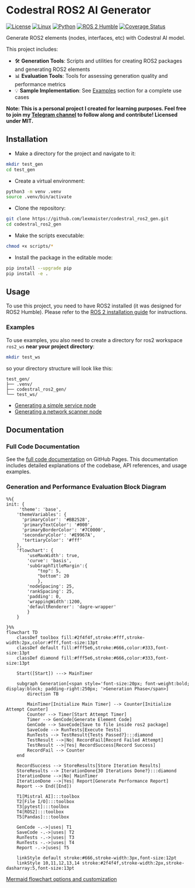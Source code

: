 # Codestral ROS2 AI Generator

[![License](https://img.shields.io/github/license/lexmaister/codestral_ros2_gen.svg)](https://github.com/lexmaister/codestral_ros2_gen/blob/main/LICENSE)
[![Linux](https://img.shields.io/badge/Linux-supported-green.svg)](https://www.linux.org/)
[![Python](https://img.shields.io/badge/python-3.10%2B-blue.svg)](https://www.python.org/downloads/)
[![ROS 2 Humble](https://img.shields.io/badge/ROS2-Humble-blue)](https://docs.ros.org/en/humble/)
[![Coverage Status](https://coveralls.io/repos/github/lexmaister/codestral_ros2_gen/badge.svg?branch=main)](https://coveralls.io/github/lexmaister/codestral_ros2_gen?branch=main)

Generate ROS2 elements (nodes, interfaces, etc) with Codestral AI model.

This project includes:
- 🛠️ **Generation Tools**: Scripts and utilities for creating ROS2 packages and generating ROS2 elements
- 📊 **Evaluation Tools**: Tools for assessing generation quality and performance metrics
- 💡 **Sample Implementation**: See [Examples](#examples) section for a complete use cases

**Note: This is a personal project I created for learning purposes. Feel free to join my [Telegram channel](https://t.me/ai_code_developer) to follow along and contribute! Licensed under MIT.**

## Installation

* Make a directory for the project and navigate to it:
```bash
mkdir test_gen
cd test_gen
```

* Create a virtual environment:
```bash
python3 -m venv .venv
source .venv/bin/activate
```

* Clone the repository:
```bash
git clone https://github.com/lexmaister/codestral_ros2_gen.git
cd codestral_ros2_gen
```

* Make the scripts executable:
```bash
chmod +x scripts/*
```

* Install the package in the editable mode:
```bash
pip install --upgrade pip
pip install -e .
```

## Usage

To use this project, you need to have ROS2 installed (it was designed for ROS2 Humble). Please refer to the [ROS 2 installation guide](https://docs.ros.org/en/humble/Installation.html) for instructions.

### Examples

To use examples, you also need to create a directory for ros2 workspace `ros2_ws` **near your project directory**:
```bash
mkdir test_ws
```

so your directory structure will look like this:
```
test_gen/
├── .venv/
├── codestral_ros2_gen/
└── test_ws/
```

* [Generating a simple service node](docs/Example_object_height_service.md)
* [Generating a network scanner node](docs/docs/Example_network_scanner_node.md)

## Documentation

### Full Code Documentation

See the [full code documentation](https://lexmaister.github.io/codestral_ros2_gen/) on GitHub Pages. This documentation includes detailed explanations of the codebase, API references, and usage examples.

### Generation and Performance Evaluation Block Diagram

```mermaid
%%{
init: {
     'theme': 'base',
    'themeVariables': {
      'primaryColor': '#BB2528',
      'primaryTextColor': '#000',
      'primaryBorderColor': '#7C0000',
      'secondaryColor': '#E9967A',
      'tertiaryColor': '#fff'
    },
    'flowchart': {
        'useMaxWidth': true,
        'curve': 'basis',
        'subGraphTitleMargin':{
            "top": 5,
            "bottom": 20
            },
        'nodeSpacing': 25,
        'rankSpacing': 25,
        'padding': 0,
        'wrappingWidth':1200,
        'defaultRenderer': 'dagre-wrapper'
        }
    }

}%%
flowchart TD
    classDef toolbox fill:#2f4f4f,stroke:#fff,stroke-width:2px,color:#fff,font-size:13pt
    classDef default fill:#fff5e6,stroke:#666,color:#333,font-size:13pt
    classDef diamond fill:#fff5e6,stroke:#666,color:#333,font-size:13pt

    Start([Start]) ---> MainTimer

    subgraph Generation[<span style='font-size:20px; font-weight:bold; display:block; padding-right:250px; '>Generation Phase</span>]
        direction TB

        MainTimer[Initialize Main Timer] --> Counter[Initialize Attempt Counter]
        Counter --> Timer[Start Attempt Timer]
        Timer --> GenCode[Generate Element Code]
        GenCode --> SaveCode[Save to file inside ros2 package]
        SaveCode --> RunTests[Execute Tests]
        RunTests --> TestResult{Tests Passed?}:::diamond
        TestResult -->|No| RecordFail[Record Failed Attempt]
        TestResult -->|Yes| RecordSuccess[Record Success]
        RecordFail --> Counter
    end

    RecordSuccess --> StoreResults[Store Iteration Results]
    StoreResults --> IterationDone{30 Iterations Done?}:::diamond
    IterationDone -->|No| MainTimer
    IterationDone -->|Yes| Report[Generate Performance Report]
    Report --> End([End])

    T1[Mistral AI]:::toolbox
    T2[File I/O]:::toolbox
    T3[pytest]:::toolbox
    T4[ROS2]:::toolbox
    T5[Pandas]:::toolbox

    GenCode -.->|uses| T1
    SaveCode -.->|uses| T2
    RunTests -.->|uses| T3
    RunTests -.->|uses| T4
    Report -.->|uses| T5

    linkStyle default stroke:#666,stroke-width:3px,font-size:12pt
    linkStyle 10,11,12,13,14 stroke:#2f4f4f,stroke-width:2px,stroke-dasharray:5,font-size:13pt
```

[Mermaid flowchart options and customization](https://mermaid.js.org/config/schema-docs/config-defs-flowchart-diagram-config.html#flowchartdiagramconfig-properties)
